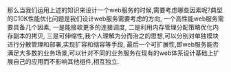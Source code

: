 那么当我们运用上述的知识来设计一个web服务的时候,需要考虑哪些因素呢?典型的C10K性能优化问题是我们设计web服务需要考虑的方向,
一个高性能web服务需要具备几个因素,
一是能接收更多的连接调度,
二是利用内存管理分配策略优化内存副本的拷贝,
三是可伸缩性,我个人理解为分而治之的思想,可以分别对单独模块进行分散管理和部署,实现扩容和缩容等手段,
最后一个可扩展性,即web服务能否满足大多数的业务场景,可以针对不同的业务服务在现有的web体系设计基础上扩展自己的应用而不影响其他组件,相互独立.​





